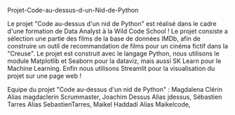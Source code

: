
Projet-Code-au-dessus-d-un-Nid-de-Python

Le projet "Code au-dessus d'un nid de Python" est réalisé dans le cadre d'une formation de Data Analyst à la Wild Code School !
Le projet consiste a sélection une partie des films de la base de données IMDb, afin de construire un outil de recommandation de films pour un cinéma fictif dans la "Creuse".
Le projet est construit avec le langage Python, nous utilisons le module Matplotlib et Seaborn pour la dataviz, mais aussi SK Learn pour le Machine Learning.
Enfin nous utilisons Streamlit pour la visualisation du projet sur une page web !

Equipe du projet "Code au-dessus d'un nid de Python" :
Magdalena Clérin Alias magdaclerin  Scrummaster,
Joachim Dessus Alias jdessus,
Sébastien Tarres Alias SebastienTarres,
Maikel Haddadi Alias Maikelcode,



